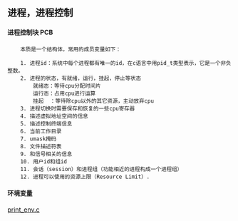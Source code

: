 ## 进程，进程控制

#### 进程控制块 PCB

```
    本质是一个结构体，常用的成员变量如下：

    1. 进程id：系统中每个进程都有唯一的id，在c语言中用pid_t类型表示，它是一个非负整数。
    2. 进程的状态，有就绪，运行，挂起，停止等状态
        就绪态：等待cpu分配时间片
        运行态：占用cpu进行运算
        挂起  ：等待除cpu以外的其它资源，主动放弃cpu
    3. 进程切换时需要保存和恢复的一些cpu寄存器
    4. 描述虚拟地址空间的信息
    5. 描述控制终端信息
    6. 当前工作目录
    7. umask掩码
    8. 文件描述符表
    9. 和信号相关的信息
    10. 用户id和组id
    11. 会话（session）和进程组（功能相近的进程构成一个进程组）
    12. 进程可以使用的资源上限（Resource Limit）.
```


#### 环境变量

[print_env.c](./print_env.c)
